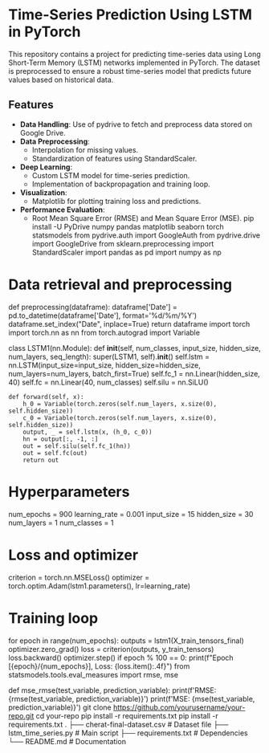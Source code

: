 # Time-Series Prediction Using LSTM in PyTorch

This repository contains a project for predicting time-series data using Long Short-Term Memory (LSTM) networks implemented in PyTorch. The dataset is preprocessed to ensure a robust time-series model that predicts future values based on historical data.

## Features

- **Data Handling**: Use of pydrive to fetch and preprocess data stored on Google Drive.
- **Data Preprocessing**:
  - Interpolation for missing values.
  - Standardization of features using StandardScaler.
- **Deep Learning**:
  - Custom LSTM model for time-series prediction.
  - Implementation of backpropagation and training loop.
- **Visualization**:
  - Matplotlib for plotting training loss and predictions.
- **Performance Evaluation**:
  - Root Mean Square Error (RMSE) and Mean Square Error (MSE).
pip install -U PyDrive numpy pandas matplotlib seaborn torch statsmodels
from pydrive.auth import GoogleAuth
from pydrive.drive import GoogleDrive
from sklearn.preprocessing import StandardScaler
import pandas as pd
import numpy as np

# Data retrieval and preprocessing
def preprocessing(dataframe):
    dataframe['Date'] = pd.to_datetime(dataframe['Date'], format='%d/%m/%Y')
    dataframe.set_index("Date", inplace=True)
    return dataframe
import torch
import torch.nn as nn
from torch.autograd import Variable

class LSTM1(nn.Module):
    def __init__(self, num_classes, input_size, hidden_size, num_layers, seq_length):
        super(LSTM1, self).__init__()
        self.lstm = nn.LSTM(input_size=input_size, hidden_size=hidden_size,
                            num_layers=num_layers, batch_first=True)
        self.fc_1 = nn.Linear(hidden_size, 40)
        self.fc = nn.Linear(40, num_classes)
        self.silu = nn.SiLU()

    def forward(self, x):
        h_0 = Variable(torch.zeros(self.num_layers, x.size(0), self.hidden_size))
        c_0 = Variable(torch.zeros(self.num_layers, x.size(0), self.hidden_size))
        output, _ = self.lstm(x, (h_0, c_0))
        hn = output[:, -1, :]
        out = self.silu(self.fc_1(hn))
        out = self.fc(out)
        return out
# Hyperparameters
num_epochs = 900
learning_rate = 0.001
input_size = 15
hidden_size = 30
num_layers = 1
num_classes = 1

# Loss and optimizer
criterion = torch.nn.MSELoss()
optimizer = torch.optim.Adam(lstm1.parameters(), lr=learning_rate)

# Training loop
for epoch in range(num_epochs):
    outputs = lstm1(X_train_tensors_final)
    optimizer.zero_grad()
    loss = criterion(outputs, y_train_tensors)
    loss.backward()
    optimizer.step()
    if epoch % 100 == 0:
        print(f"Epoch [{epoch}/{num_epochs}], Loss: {loss.item():.4f}")
from statsmodels.tools.eval_measures import rmse, mse

def mse_rmse(test_variable, prediction_variable):
    print(f'RMSE: {rmse(test_variable, prediction_variable)}')
    print(f'MSE: {mse(test_variable, prediction_variable)}')
git clone https://github.com/yourusername/your-repo.git
cd your-repo
pip install -r requirements.txt
pip install -r requirements.txt
.
├── cherat-final-dataset.csv      # Dataset file
├── lstm_time_series.py           # Main script
├── requirements.txt              # Dependencies
└── README.md                     # Documentation
